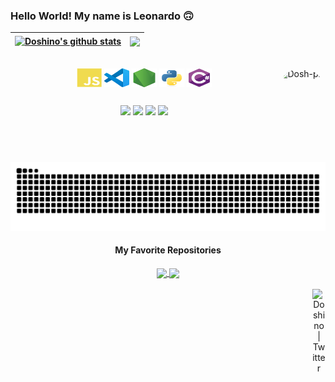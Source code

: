 ### Hello World! My name is Leonardo 🙃

| <a href="https://github.com/anuraghazra/github-readme-stats"><img align="center" src="https://github-readme-stats.vercel.app/api?username=doshino&show_icons=true&include_all_commits=true&theme=buefy&hide_border=true" alt="Doshino's github stats" /></a> | <a href="https://github.com/doshino/Doshino"><img align="center" src="https://github-readme-stats.vercel.app/api/top-langs/?username=doshino&layout=compact&theme=buefy&hide_border=true" /></a> |
| ------------- | ------------- |


<div align="center" style="display: inline_block"><br>
  <img align="center" alt="Dosh-Js" height="30" width="40" src="https://raw.githubusercontent.com/devicons/devicon/master/icons/javascript/javascript-plain.svg">
  <img align="center" alt="Dosh-Vscode" height="30" width="40" src="https://github.com/devicons/devicon/blob/master/icons/vscode/vscode-original.svg">
  <img align="center" alt="Dosh-Node" height="30" width="40" src="https://github.com/devicons/devicon/blob/master/icons/nodejs/nodejs-original.svg">
  <img align="center" alt="Dosh-Python" height="30" width="40" src="https://raw.githubusercontent.com/devicons/devicon/master/icons/python/python-original.svg">
  <img align="center" alt="Dosh-C#" height="30" width="40" src="https://github.com/devicons/devicon/blob/master/icons/csharp/csharp-original.svg">
  <img align="right" alt="Dosh-pic" height="150" style="border-radius:50px;" src="https://pbs.twimg.com/media/GDS0PVIWkAAm1Xy.jpg">
  
##
 
<div> 
  <a href="https://www.youtube.com/channel/UCXo8-lD0iGtjo9cwDZ-RWbw" target="_blank"><img src="https://img.shields.io/badge/YouTube-FF0000?style=for-the-badge&logo=youtube&logoColor=white" target="_blank"></a>
  <a href="https://www.instagram.com/doshino_/" target="_blank"><img src="https://img.shields.io/badge/-Instagram-%23E4405F?style=for-the-badge&logo=instagram&logoColor=white" target="_blank"></a>
 	<a href="https://www.twitch.tv/doshinotv" target="_blank"><img src="https://img.shields.io/badge/Twitch-9146FF?style=for-the-badge&logo=twitch&logoColor=white" target="_blank"></a>
 <a href="https://discord.gg/swnFUfJfdS" target="_blank"><img src="https://img.shields.io/badge/Discord-7289DA?style=for-the-badge&logo=discord&logoColor=white" target="_blank"></a> 
 
  ![Snake animation](https://github.com/doshino/doshino/blob/output/github-contribution-grid-snake.svg)
 
</div>

#### My Favorite Repositories


<a href="https://github.com/doshino/doshino-bot">
  <img align="center" src="https://github-readme-stats.vercel.app/api/pin/?username=doshino&repo=doshino-bot&theme=buefy" />
</a>
<a href="https://github.com/doshino/Chess">
  <img align="center" src="https://github-readme-stats.vercel.app/api/pin/?username=doshino&repo=chess&theme=buefy" />
</a>

<br />
<br />

<a href="https://twitter.com/_Doshino">
  <img align="right" alt="Doshino | Twitter" width="21px" src="https://raw.githubusercontent.com/anuraghazra/anuraghazra/master/assets/twitter.svg" />
</a>
